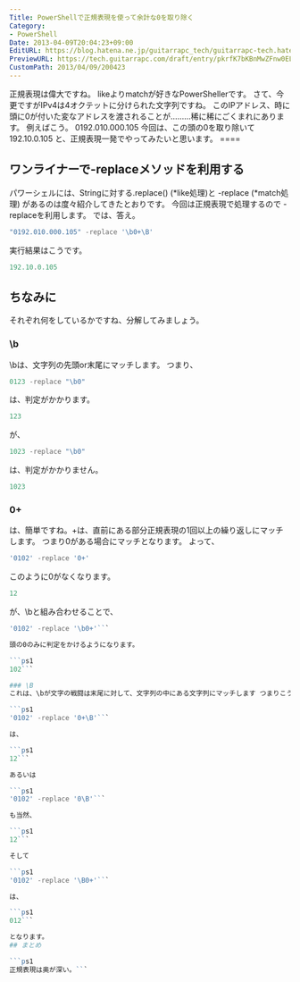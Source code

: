```yaml
---
Title: PowerShellで正規表現を使って余計な0を取り除く
Category:
- PowerShell
Date: 2013-04-09T20:04:23+09:00
EditURL: https://blog.hatena.ne.jp/guitarrapc_tech/guitarrapc-tech.hatenablog.com/atom/entry/6802418398340681541
PreviewURL: https://tech.guitarrapc.com/draft/entry/pkrfK7bKBnMwZFnw0ELdHpdARDc
CustomPath: 2013/04/09/200423
---
```


<!--
Date: 2013-04-09T20:04:23+09:00
URL: https://tech.guitarrapc.com/entry/2013/04/09/200423
-->

正規表現は偉大ですね。 likeよりmatchが好きなPowerShellerです。 さて、今更ですがIPv4は4オクテットに分けられた文字列ですね。 このIPアドレス、時に頭に0が付いた変なアドレスを渡されることが………稀に稀にごくまれにあります。 例えばこう。
0192.010.000.105
今回は、この頭の0を取り除いて
192.10.0.105
と、正規表現一発でやってみたいと思います。 ====
## ワンライナーで-replaceメソッドを利用する
パワーシェルには、Stringに対する.replace() (*like処理)と -replace (*match処理) があるのは度々紹介してきたとおりです。 今回は正規表現で処理するので -replaceを利用します。 では、答え。

```ps1
"0192.010.000.105" -replace '\b0+\B'
```

実行結果はこうです。

```ps1
192.10.0.105
```

## ちなみに
それぞれ何をしているかですね、分解してみましょう。
### \b
\bは、文字列の先頭or末尾にマッチします。 つまり、

```ps1
0123 -replace "\b0"
```

は、判定がかかります。

```ps1
123
```

が、

```ps1
1023 -replace "\b0"
```

は、判定がかかりません。

```ps1
1023
```

### 0+
は、簡単ですね。+は、直前にある部分正規表現の1回以上の繰り返しにマッチします。 つまり0がある場合にマッチとなります。 よって、

```ps1
'0102' -replace '0+'
```

このように0がなくなります。

```ps1
12
```

が、\bと組み合わせることで、

```ps1
'0102' -replace '\b0+'```

頭の0のみに判定をかけるようになります。

```ps1
102```

### \B
これは、\bが文字の戦闘は末尾に対して、文字列の中にある文字列にマッチします つまりこうです。

```ps1
'0102' -replace '0+\B'```

は、

```ps1
12```

あるいは

```ps1
'0102' -replace '0\B'```

も当然、

```ps1
12```

そして

```ps1
'0102' -replace '\B0+'```

は、

```ps1
012```

となります。
## まとめ

```ps1
正規表現は奥が深い。```
